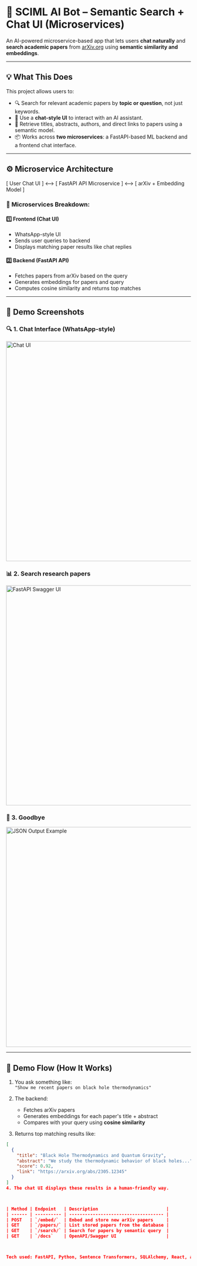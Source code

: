 # 🤖 SCIML AI Bot – Semantic Search + Chat UI (Microservices)

An AI-powered microservice-based app that lets users **chat naturally** and **search academic papers** from [arXiv.org](https://arxiv.org) using **semantic similarity and embeddings**.

---

## 💡 What This Does

This project allows users to:

- 🔍 Search for relevant academic papers by **topic or question**, not just keywords.
- 💬 Use a **chat-style UI** to interact with an AI assistant.
- 🤖 Retrieve titles, abstracts, authors, and direct links to papers using a semantic model.
- 📦 Works across **two microservices**: a FastAPI-based ML backend and a frontend chat interface.

---

## ⚙️ Microservice Architecture
[ User Chat UI ] <--> [ FastAPI API Microservice ] <--> [ arXiv + Embedding Model ]


### 🧩 Microservices Breakdown:

#### 1️⃣ **Frontend (Chat UI)**
- WhatsApp-style UI
- Sends user queries to backend
- Displays matching paper results like chat replies

#### 2️⃣ **Backend (FastAPI API)**
- Fetches papers from arXiv based on the query
- Generates embeddings for papers and query
- Computes cosine similarity and returns top matches

---

## 📸 Demo Screenshots

### 🔍 1. Chat Interface (WhatsApp-style)
<img src="welcome.png" alt="Chat UI" width="600">

### 📊 2. Search research papers
<img src="search.png" alt="FastAPI Swagger UI" width="600">

### 📄 3. Goodbye
<img src="cya.png" alt="JSON Output Example" width="600">



---

## 🚀 Demo Flow (How It Works)

1. You ask something like:  
   `"Show me recent papers on black hole thermodynamics"`

2. The backend:
   - Fetches arXiv papers
   - Generates embeddings for each paper's title + abstract
   - Compares with your query using **cosine similarity**

3. Returns top matching results like:
```json
[
  {
    "title": "Black Hole Thermodynamics and Quantum Gravity",
    "abstract": "We study the thermodynamic behavior of black holes...",
    "score": 0.92,
    "link": "https://arxiv.org/abs/2305.12345"
  }
]
4. The chat UI displays these results in a human-friendly way.



| Method | Endpoint   | Description                          |
| ------ | ---------- | ------------------------------------ |
| POST   | `/embed/`  | Embed and store new arXiv papers     |
| GET    | `/papers/` | List stored papers from the database |
| GET    | `/search/` | Search for papers by semantic query  |
| GET    | `/docs`    | OpenAPI/Swagger UI                   |



Tech used: FastAPI, Python, Sentence Transformers, SQLAlchemy, React, arXiv API
